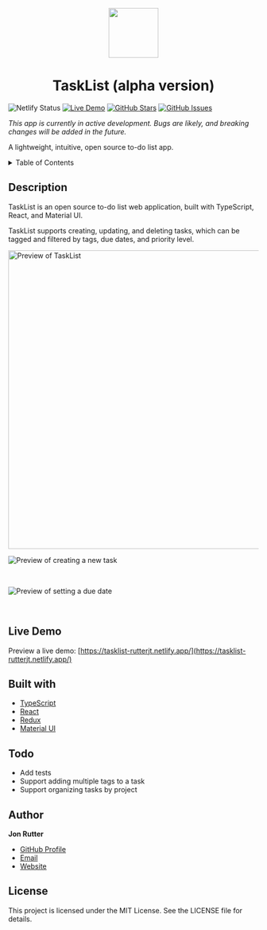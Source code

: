 <p align="center">
  <img width="100px" src="./.github/logo.png" />
  <h1 align="center">TaskList (alpha version)</h1>
</p>

![Netlify Status](https://api.netlify.com/api/v1/badges/bb5182ce-6fea-4db9-a730-93366ac059f2/deploy-status)
[![Live Demo](https://img.shields.io/badge/demo-online-green.svg)](https://tasklist-rutterjt.netlify.app/)
[![GitHub Stars](https://img.shields.io/github/stars/jonrutter/tasklist.svg)](https://github.com/jonrutter/tasklist/stargazers)
[![GitHub Issues](https://img.shields.io/github/issues/jonrutter/tasklist.svg)](https://github.com/jonrutter/tasklist/issues)

_This app is currently in active development. Bugs are likely, and breaking changes will be added in the future._

A lightweight, intuitive, open source to-do list app.

<details>
  <summary>Table of Contents</summary>
  <ol>
    <li><a href="#description">Description</a></li>
    <li><a href="#live-demo">Live Demo</a></li>
    <li><a href="#built-with">Built With</a></li>
    <li><a href="#todo">Built With</a></li>
    <li><a href="#author">Author</a></li>
    <li><a href="#license">License</a></li>
  </ol>
</details>

## Description

TaskList is an open source to-do list web application, built with TypeScript, React, and Material UI.

TaskList supports creating, updating, and deleting tasks, which can be tagged and filtered by tags, due dates, and priority level.

<img src="./.github/main.png" alt="Preview of TaskList" width="600px" />

<br />

![Preview of creating a new task](./.github/form.png)

<br />

![Preview of setting a due date](./.github/due-date-dropdown.png)

<br />

## Live Demo

Preview a live demo: [https://tasklist-rutterjt.netlify.app/](https://tasklist-rutterjt.netlify.app/)

## Built with

- [TypeScript](https://www.typescriptlang.org/)
- [React](https://reactjs.org/)
- [Redux](https://redux.js.org/)
- [Material UI](https://mui.com/)


## Todo

- Add tests
- Support adding multiple tags to a task
- Support organizing tasks by project

## Author

**Jon Rutter**

- [GitHub Profile](https://www.github.com/jonrutter)
- [Email](mailto:contact@jonrutter.io)
- [Website](https://www.jonrutter.io)

## License

This project is licensed under the MIT License. See the LICENSE file for details.
